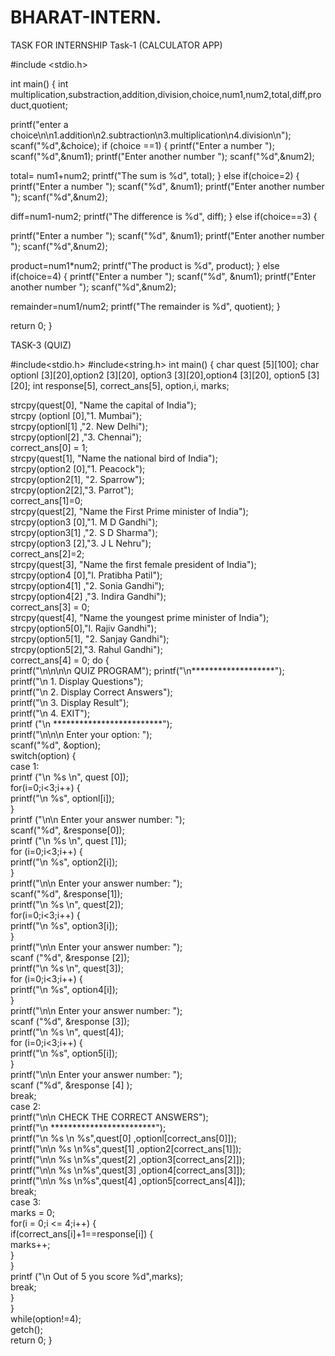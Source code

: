 # BHARAT-INTERN.
TASK FOR INTERNSHIP
Task-1 (CALCULATOR APP)

#include <stdio.h>

int main()
{
int multiplication,substraction,addition,division,choice,num1,num2,total,diff,product,quotient;

printf("enter a choice\n\n1.addition\n2.subtraction\n3.multiplication\n4.division\n");
scanf("%d",&choice);
if (choice ==1)
{
printf("Enter a number ");
scanf("%d",&num1); 
printf("Enter another number ");
scanf("%d",&num2);

total= num1+num2;
printf("The sum is %d", total);
}
else if(choice=2)
{
printf("Enter a number ");
scanf("%d", &num1);
printf("Enter another number ");
scanf("%d",&num2);

diff=num1-num2; 
printf("The difference is %d", diff);
}
else if(choice==3)
{

printf("Enter a number ");
scanf("%d", &num1);
printf("Enter another number ");
scanf("%d",&num2);

product=num1*num2; 
printf("The product is %d", product);
}
else if(choice=4)
{
printf("Enter a number ");
scanf("%d", &num1);
printf("Enter another number ");
scanf("%d",&num2);

remainder=num1/num2; 
printf("The remainder is %d", quotient);
}

return 0;
}




TASK-3  (QUIZ)

#include<stdio.h>
#include<string.h>
int main()
{ 
  char quest [5][100];
  char optionl [3][20],option2 [3][20], 
  option3 [3][20],option4 [3][20], 
  option5 [3][20]; 
  int response[5], correct_ans[5], option,i, marks;  
   
  strcpy(quest[0], "Name the capital of India");  
  strcpy (optionl [0],"1. Mumbai");  
  strcpy(optionl[1] ,"2. New Delhi");  
  strcpy(optionl[2] ,"3. Chennai");  
  correct_ans[0] = 1;  
  strcpy(quest[1], "Name the national bird of India");  
  strcpy(option2 [0],"1. Peacock");  
  strcpy(option2[1], "2. Sparrow");  
  strcpy(option2[2],"3. Parrot");  
  correct_ans[1]=0;  
  strcpy(quest[2], "Name the First Prime minister of India");  
  strcpy(option3 [0],"1. M D Gandhi");  
  strcpy(option3[1] ,"2. S D Sharma");  
  strcpy(option3 [2],"3. J L Nehru");  
  correct_ans[2]=2;  
  strcpy(quest[3], "Name the first female president of India");  
  strcpy(option4 [0],"l. Pratibha Patil");  
  strcpy(option4[1] ,"2. Sonia Gandhi");  
  strcpy(option4[2] ,"3. Indira Gandhi");  
  correct_ans[3] = 0;  
  strcpy(quest[4], "Name the youngest prime minister of India");  
  strcpy(option5[0],"l. Rajiv Gandhi");  
  strcpy(option5[1], "2. Sanjay Gandhi");  
  strcpy(option5[2],"3. Rahul Gandhi");  
  correct_ans[4] = 0; 
  do {  
    printf("\n\n\n\n QUIZ PROGRAM"); 
    printf("\n*******************");  
    printf("\n 1. Display Questions");  
    printf("\n 2. Display Correct Answers");  
    printf("\n 3. Display Result");  
    printf("\n 4. EXIT");  
    printf ("\n *************************");  
    printf("\n\n\n Enter your option: ");  
    scanf("%d", &option);  
    switch(option)  {  
       case 1:    
           printf ("\n %s \n", quest [0]);   
           for(i=0;i<3;i++)   {   
              printf("\n %s", optionl[i]);   
           }   
           printf ("\n\n Enter your answer number: ");   
           scanf("%d", &response[0]);   
           printf ("\n %s \n", quest [1]);   
           for (i=0;i<3;i++)   {   
             printf("\n %s", option2[i]);   
           }   
           printf("\n\n Enter your answer number: ");   
           scanf("%d", &response[1]);   
           printf("\n %s \n", quest[2]);  
           for(i=0;i<3;i++)  {   
             printf("\n %s", option3[i]);  
           }   
           printf("\n\n Enter your answer number: ");   
           scanf ("%d", &response [2]);   
           printf("\n %s \n", quest[3]);  
           for (i=0;i<3;i++)  {   
              printf("\n %s", option4[i]);  
           }   
           printf("\n\n Enter your answer number: ");   
           scanf ("%d", &response [3]);   
           printf("\n %s \n", quest[4]);  
           for (i=0;i<3;i++)  {   
               printf("\n %s", option5[i]);  
           }   
           printf("\n\n Enter your answer number: ");   
           scanf ("%d", &response [4] );   
           break;  
       case 2:   
           printf("\n\n CHECK THE CORRECT ANSWERS");   
           printf("\n ************************");   
           printf("\n %s \n %s",quest[0] ,optionl[correct_ans[0]]);   
           printf("\n\n %s \n%s",quest[1] ,option2[correct_ans[1]]);   
           printf("\n\n %s \n%s",quest[2] ,option3[correct_ans[2]]);   
           printf("\n\n %s \n%s",quest[3] ,option4[correct_ans[3]]);   
           printf("\n\n %s \n%s",quest[4] ,option5[correct_ans[4]]);   
           break;  
       case 3:   
           marks = 0;  
           for(i = 0;i <= 4;i++)  {   
             if(correct_ans[i]+1==response[i])   {   
                marks++;   
             }  
           }   
           printf ("\n Out of 5 you score %d",marks);   
           break;  
    }  
  }  
      while(option!=4);  
      getch();  
      return 0; 
}
